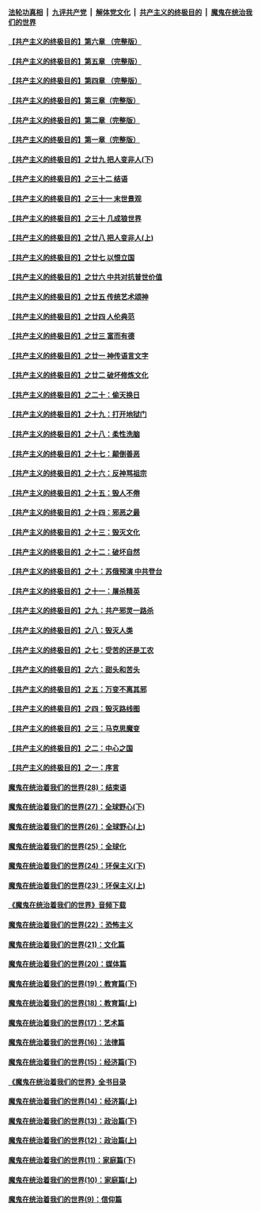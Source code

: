 ####  [法轮功真相](../../../../basic/blob/master/README.md?t=07101631) &nbsp;|&nbsp; [九评共产党](../../../../9ping.md/blob/master/README.md?t=07101631) &nbsp;|&nbsp; [解体党文化](../../../../jtdwh.md/blob/master/README.md?t=07101631)  &nbsp;|&nbsp; [共产主义的终极目的](../../../../gczydzjmd.md/blob/master/README.md?t=07101631) &nbsp;|&nbsp; [魔鬼在统治我们的世界](../../../../mgztzwmdsj.md/blob/master/README.md?t=07101631) 

#### [【共产主义的终极目的】第六章 （完整版）](../pages/nsc422/n11428913.md?t=07101631) 

#### [【共产主义的终极目的】第五章 （完整版）](../pages/nsc422/n11428912.md?t=07101631) 

#### [【共产主义的终极目的】第四章 （完整版）](../pages/nsc422/n11428907.md?t=07101631) 

#### [【共产主义的终极目的】第三章（完整版）](../pages/nsc422/n11428848.md?t=07101631) 

#### [【共产主义的终极目的】第二章（完整版）](../pages/nsc422/n11428831.md?t=07101631) 

#### [【共产主义的终极目的】第一章（完整版）](../pages/nsc422/n11417651.md?t=07101631) 

#### [【共产主义的终极目的】之廿九 把人变非人(下)](../pages/nsc422/n11344140.md?t=07101631) 

#### [【共产主义的终极目的】之三十二 结语](../pages/nsc422/n11360535.md?t=07101631) 

#### [【共产主义的终极目的】之三十一 末世景观](../pages/nsc422/n11351129.md?t=07101631) 

#### [【共产主义的终极目的】之三十 几成狼世界](../pages/nsc422/n11348280.md?t=07101631) 

#### [【共产主义的终极目的】之廿八 把人变非人(上)](../pages/nsc422/n11340492.md?t=07101631) 

#### [【共产主义的终极目的】之廿七 以恨立国](../pages/nsc422/n11336944.md?t=07101631) 

#### [【共产主义的终极目的】之廿六 中共对抗普世价值](../pages/nsc422/n11324785.md?t=07101631) 

#### [【共产主义的终极目的】之廿五 传统艺术颂神](../pages/nsc422/n11296396.md?t=07101631) 

#### [【共产主义的终极目的】之廿四 人伦典范](../pages/nsc422/n11296397.md?t=07101631) 

#### [【共产主义的终极目的】之廿三 富而有德](../pages/nsc422/n11283598.md?t=07101631) 

#### [【共产主义的终极目的】之廿一 神传语言文字](../pages/nsc422/n11263265.md?t=07101631) 

#### [【共产主义的终极目的】之廿二 破坏修炼文化](../pages/nsc422/n11245728.md?t=07101631) 

#### [【共产主义的终极目的】之二十：偷天换日](../pages/nsc422/n11238846.md?t=07101631) 

#### [【共产主义的终极目的】之十九：打开地狱门](../pages/nsc422/n11206376.md?t=07101631) 

#### [【共产主义的终极目的】之十八：柔性洗脑](../pages/nsc422/n11199994.md?t=07101631) 

#### [【共产主义的终极目的】之十七：颠倒善恶](../pages/nsc422/n11179782.md?t=07101631) 

#### [【共产主义的终极目的】之十六：反神骂祖宗](../pages/nsc422/n11166798.md?t=07101631) 

#### [【共产主义的终极目的】之十五：毁人不倦](../pages/nsc422/n11166792.md?t=07101631) 

#### [【共产主义的终极目的】之十四：邪恶之最](../pages/nsc422/n11150249.md?t=07101631) 

#### [【共产主义的终极目的】之十三：毁灭文化](../pages/nsc422/n11135227.md?t=07101631) 

#### [【共产主义的终极目的】之十二：破坏自然](../pages/nsc422/n11135214.md?t=07101631) 

#### [【共产主义的终极目的】之十：苏俄预演 中共登台](../pages/nsc422/n11118424.md?t=07101631) 

#### [【共产主义的终极目的】之十一：屠杀精英](../pages/nsc422/n11118442.md?t=07101631) 

#### [【共产主义的终极目的】之九：共产邪灵一路杀](../pages/nsc422/n11114139.md?t=07101631) 

#### [【共产主义的终极目的】之八：毁灭人类](../pages/nsc422/n11108503.md?t=07101631) 

#### [【共产主义的终极目的】之七：受苦的还是工农](../pages/nsc422/n11101809.md?t=07101631) 

#### [【共产主义的终极目的】之六：甜头和苦头](../pages/nsc422/n11096971.md?t=07101631) 

#### [【共产主义的终极目的】之五：万变不离其邪](../pages/nsc422/n11091285.md?t=07101631) 

#### [【共产主义的终极目的】之四：毁灭路线图](../pages/nsc422/n11086284.md?t=07101631) 

#### [【共产主义的终极目的】之三：马克思魔变](../pages/nsc422/n11061941.md?t=07101631) 

#### [【共产主义的终极目的】之二：中心之国](../pages/nsc422/n11047728.md?t=07101631) 

#### [【共产主义的终极目的】之一：序言](../pages/nsc422/n11086077.md?t=07101631) 

#### [魔鬼在统治着我们的世界(28)：结束语](../pages/nsc422/n10936246.md?t=07101631) 

#### [魔鬼在统治着我们的世界(27)：全球野心(下)](../pages/nsc422/n10928319.md?t=07101631) 

#### [魔鬼在统治着我们的世界(26)：全球野心(上)](../pages/nsc422/n10900318.md?t=07101631) 

#### [魔鬼在统治着我们的世界(25)：全球化](../pages/nsc422/n10788205.md?t=07101631) 

#### [魔鬼在统治着我们的世界(24)：环保主义(下)](../pages/nsc422/n10695307.md?t=07101631) 

#### [魔鬼在统治着我们的世界(23)：环保主义(上)](../pages/nsc422/n10688613.md?t=07101631) 

#### [《魔鬼在统治着我们的世界》音频下载](../pages/nsc422/n10635553.md?t=07101631) 

#### [魔鬼在统治着我们的世界(22)：恐怖主义](../pages/nsc422/n10614727.md?t=07101631) 

#### [魔鬼在统治着我们的世界(21)：文化篇](../pages/nsc422/n10597706.md?t=07101631) 

#### [魔鬼在统治着我们的世界(20)：媒体篇](../pages/nsc422/n10586579.md?t=07101631) 

#### [魔鬼在统治着我们的世界(19)：教育篇(下)](../pages/nsc422/n10564808.md?t=07101631) 

#### [魔鬼在统治着我们的世界(18)：教育篇(上)](../pages/nsc422/n10526970.md?t=07101631) 

#### [魔鬼在统治着我们的世界(17)：艺术篇](../pages/nsc422/n10499093.md?t=07101631) 

#### [魔鬼在统治着我们的世界(16)：法律篇](../pages/nsc422/n10485969.md?t=07101631) 

#### [魔鬼在统治着我们的世界(15)：经济篇(下)](../pages/nsc422/n10469975.md?t=07101631) 

#### [《魔鬼在统治着我们的世界》全书目录](../pages/nsc422/n10464261.md?t=07101631) 

#### [魔鬼在统治着我们的世界(14)：经济篇(上)](../pages/nsc422/n10457370.md?t=07101631) 

#### [魔鬼在统治着我们的世界(13)：政治篇(下)](../pages/nsc422/n10448270.md?t=07101631) 

#### [魔鬼在统治着我们的世界(12)：政治篇(上)](../pages/nsc422/n10444576.md?t=07101631) 

#### [魔鬼在统治着我们的世界(11)：家庭篇(下)](../pages/nsc422/n10440961.md?t=07101631) 

#### [魔鬼在统治着我们的世界(10)：家庭篇(上)](../pages/nsc422/n10435448.md?t=07101631) 

#### [魔鬼在统治着我们的世界(9)：信仰篇](../pages/nsc422/n10432159.md?t=07101631) 

